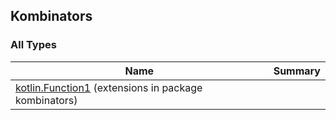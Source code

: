 

## Kombinators

### All Types

| Name | Summary |
|---|---|
| [kotlin.Function1](../kombinators/kotlin.-function1/index.md) (extensions in package kombinators) |  |
